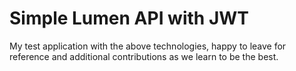 # Simple Lumen API with JWT 
My test application with the above technologies, happy to leave for reference and additional contributions as we learn to be the best.
